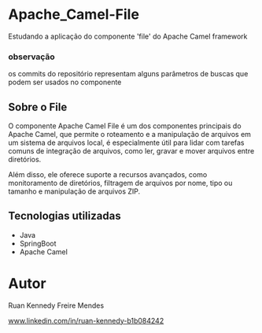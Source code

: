 # Apache_Camel-File
Estudando a aplicação do componente 'file' do Apache Camel framework

### observação
os commits do repositório representam alguns parâmetros de buscas que podem ser usados no componente

## Sobre o File
O componente Apache Camel File é um dos componentes principais do Apache Camel,
que permite o roteamento e a manipulação de arquivos em um sistema de arquivos local,
é especialmente útil para lidar com tarefas comuns de
integração de arquivos, como ler, gravar e mover arquivos entre diretórios.

Além disso, ele oferece suporte a recursos avançados, como monitoramento de diretórios,
filtragem de arquivos por nome, tipo ou tamanho e manipulação de arquivos ZIP.

## Tecnologias utilizadas
- Java
- SpringBoot
- Apache Camel

# Autor

Ruan Kennedy Freire Mendes

www.linkedin.com/in/ruan-kennedy-b1b084242
